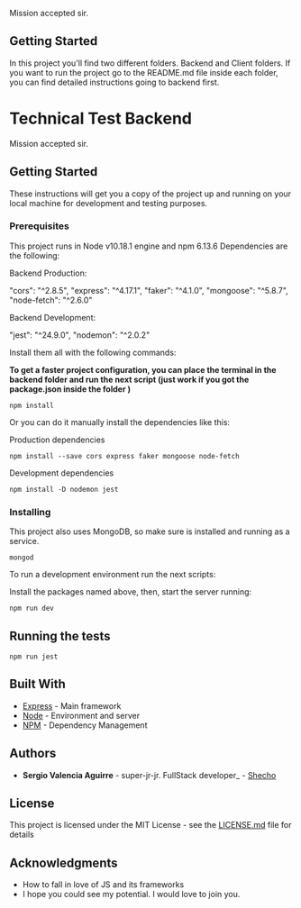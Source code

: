 Mission accepted sir.

## Getting Started

In this project you'll find two different folders. Backend and Client folders.
If you want to run the project go to the README.md file inside each folder, you can find detailed instructions going to backend first.

# Technical Test Backend

Mission accepted sir.

## Getting Started

These instructions will get you a copy of the project up and running on your local machine for development and testing purposes.

### Prerequisites

This project runs in Node v10.18.1 engine and npm 6.13.6
Dependencies are the following:

Backend Production:

"cors": "^2.8.5",
"express": "^4.17.1",
"faker": "^4.1.0",
"mongoose": "^5.8.7",
"node-fetch": "^2.6.0"

Backend Development:<br />

"jest": "^24.9.0",
"nodemon": "^2.0.2"

Install them all with the following commands:

**To get a faster project configuration, you can place the terminal in the backend folder and run the next script (just work if you got the package.json inside the folder )**

```
npm install
```

Or you can do it manually install the dependencies like this:

Production dependencies

```
npm install --save cors express faker mongoose node-fetch
```

Development dependencies

```
npm install -D nodemon jest
```

### Installing

This project also uses MongoDB, so make sure is installed and running as a service.

```
mongod
```

To run a development environment run the next scripts:

Install the packages named above, then, start the server running:

```
npm run dev
```

## Running the tests

```
npm run jest
```

## Built With

- [Express](https://expressjs.com/en/starter/installing.html) - Main framework
- [Node](https://nodejs.org/en/docs/) - Environment and server
- [NPM](https://www.npmjs.com/) - Dependency Management

## Authors

- **Sergio Valencia Aguirre** - super-jr-jr. FullStack developer\_ - [Shecho](https://github.com/shecho)

## License

This project is licensed under the MIT License - see the [LICENSE.md](LICENSE.md) file for details

## Acknowledgments

- How to fall in love of JS and its frameworks
- I hope you could see my potential. I would love to join you.
